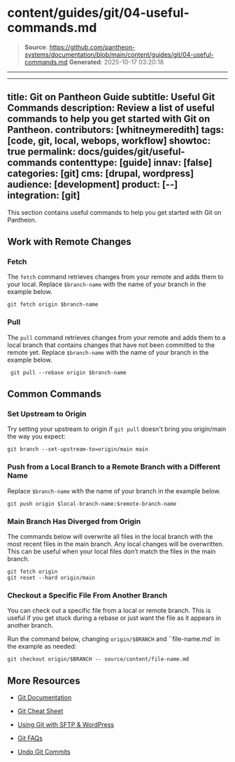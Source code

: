 # content/guides/git/04-useful-commands.md

> **Source**: https://github.com/pantheon-systems/documentation/blob/main/content/guides/git/04-useful-commands.md
> **Generated**: 2025-10-17 03:20:18

---

---
title: Git on Pantheon Guide
subtitle: Useful Git Commands
description: Review a list of useful commands to help you get started with Git on Pantheon.
contributors:  [whitneymeredith]
tags: [code, git, local, webops, workflow]
showtoc: true
permalink: docs/guides/git/useful-commands
contenttype: [guide]
innav: [false]
categories: [git]
cms: [drupal, wordpress]
audience: [development]
product: [--]
integration: [git]
---

This section contains useful commands to help you get started with Git on Pantheon.

## Work with Remote Changes

### Fetch

The `fetch` command retrieves changes from your remote and adds them to your local. Replace `$branch-name` with the name of your branch in the example below.

```bash{promptUser: user}
git fetch origin $branch-name
```

### Pull

The `pull` command retrieves changes from your remote and adds them to a local branch that contains changes that have not been committed to the remote yet. Replace `$branch-name` with the name of your branch in the example below.

```bash{promptUser: user}
 git pull --rebase origin $branch-name
 ```

## Common Commands

### Set Upstream to Origin

Try setting your upstream to origin if `git pull` doesn't bring you origin/main the way you expect:

```bash{promptUser: user}
git branch --set-upstream-to=origin/main main
```

### Push from a Local Branch to a Remote Branch with a Different Name

Replace `$branch-name` with the name of your branch in the example below.

```bash{promptUser: user}
git push origin $local-branch-name:$remote-branch-name
```

### Main Branch Has Diverged from Origin

The commands below will overwrite all files in the local branch with the most recent files in the main branch.  Any local changes will be overwritten. This can be useful when your local files don’t match the files in the main branch.

```bash{promptUser: user}
git fetch origin
git reset --hard origin/main
```

### Checkout a Specific File From Another Branch

You can check out a specific file from a local or remote branch. This is useful if you get stuck during a rebase or just want the file as it appears in another branch.

Run the command below, changing `origin/$BRANCH` and ``file-name.md` in the example as needed:

```bash{promptUser: user}
git checkout origin/$BRANCH -- source/content/file-name.md
```

## More Resources

- [Git Documentation](https://git-scm.com/doc)

- [Git Cheat Sheet](https://github.com/AlexZeitler/gitcheatsheet/blob/master/gitcheatsheet.pdf)

- [Using Git with SFTP & WordPress](/guides/wordpress-git/)

- [Git FAQs](/guides/git/faq-git)

- [Undo Git Commits](/guides/git/undo-commits)
